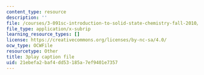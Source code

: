 ```yaml
---
content_type: resource
description: ''
file: /courses/3-091sc-introduction-to-solid-state-chemistry-fall-2010/21ebefa2baf4dd53185a7ef9401e7357_dbSKZx9sfsg.srt
file_type: application/x-subrip
learning_resource_types: []
license: https://creativecommons.org/licenses/by-nc-sa/4.0/
ocw_type: OCWFile
resourcetype: Other
title: 3play caption file
uid: 21ebefa2-baf4-dd53-185a-7ef9401e7357
---
```

